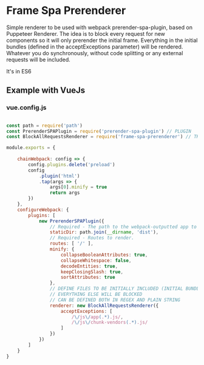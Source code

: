 # Frame Spa Prerenderer

Simple renderer to be used with webpack prerender-spa-plugin, based on Puppeteer Renderer.
The idea is to block every request for new components so it will only prerender the initial frame. Everything in the initial bundles (defined in the acceptExceptions parameter) will be rendered. Whatever you do synchronously, without code splitting or any external requests will be included.

It's in ES6

## Example with VueJs
### vue.config.js

```javascript

const path = require('path')
const PrerenderSPAPlugin = require('prerender-spa-plugin') // PLUGIN
const BlockAllRequestsRenderer = require('frame-spa-prerenderer') // THIS RENDERER CLASS

module.exports = {
    
    chainWebpack: config => {
        config.plugins.delete('preload')
        config
            .plugin('html')
            .tap(args => {
                args[0].minify = true
                return args
        })
    },
    configureWebpack: {
        plugins: [
            new PrerenderSPAPlugin({
                // Required - The path to the webpack-outputted app to prerender.
                staticDir: path.join(__dirname, 'dist'),
                // Required - Routes to render.
                routes: [ '/' ],
                minify: {
                    collapseBooleanAttributes: true,
                    collapseWhitespace: false,
                    decodeEntities: true,
                    keepClosingSlash: true,
                    sortAttributes: true
                },
                // DEFINE FILES TO BE INITIALLY INCLUDED (INITIAL BUNDLES)
                // EVERYTHING ELSE WILL BE BLOCKED
                // CAN BE DEFINED BOTH IN REGEX AND PLAIN STRING
                renderer: new BlockAllRequestsRenderer({ 
                    acceptExceptions: [
                        /\/js\/app(.*).js/,
                        /\/js\/chunk-vendors(.*).js/
                    ]
                })
            })
        ]
    }
}
```

